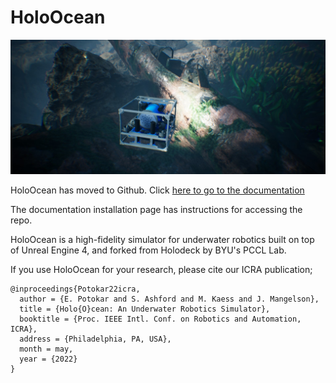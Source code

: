 # HoloOcean

![HoloOcean Image](client/docs/images/inspect_plane.jpg)

HoloOcean has moved to Github. Click [here to go to the documentation](https://byu-holoocean.github.io/holoocean-docs/)

The documentation installation page has instructions for accessing the repo.


HoloOcean is a high-fidelity simulator for underwater robotics built on top of Unreal Engine 4, and forked from Holodeck by BYU's PCCL Lab.

If you use HoloOcean for your research, please cite our ICRA publication;

```
@inproceedings{Potokar22icra,
  author = {E. Potokar and S. Ashford and M. Kaess and J. Mangelson},
  title = {Holo{O}cean: An Underwater Robotics Simulator},
  booktitle = {Proc. IEEE Intl. Conf. on Robotics and Automation, ICRA},
  address = {Philadelphia, PA, USA},
  month = may,
  year = {2022}
}
```
